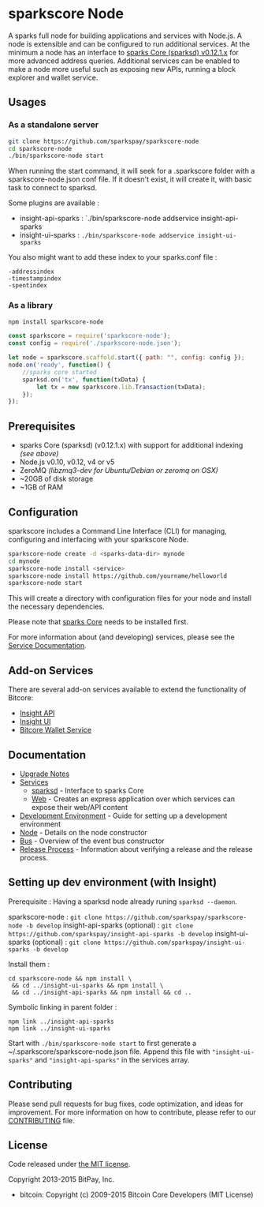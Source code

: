 sparkscore Node
============

A sparks full node for building applications and services with Node.js. A node is extensible and can be configured to run additional services. At the minimum a node has an interface to [sparks Core (sparksd) v0.12.1.x](https://github.com/sparkspay/sparks/tree/v0.12.1.x) for more advanced address queries. Additional services can be enabled to make a node more useful such as exposing new APIs, running a block explorer and wallet service.

## Usages

### As a standalone server

```bash
git clone https://github.com/sparkspay/sparkscore-node
cd sparkscore-node
./bin/sparkscore-node start
```

When running the start command, it will seek for a .sparkscore folder with a sparkscore-node.json conf file.
If it doesn't exist, it will create it, with basic task to connect to sparksd.

Some plugins are available :

- insight-api-sparks : `./bin/sparkscore-node addservice insight-api-sparks
- insight-ui-sparks : `./bin/sparkscore-node addservice insight-ui-sparks`

You also might want to add these index to your sparks.conf file :
```
-addressindex
-timestampindex
-spentindex
```

### As a library

```bash
npm install sparkscore-node
```

```javascript
const sparkscore = require('sparkscore-node');
const config = require('./sparkscore-node.json');

let node = sparkscore.scaffold.start({ path: "", config: config });
node.on('ready', function() {
    //sparks core started
    sparksd.on('tx', function(txData) {
        let tx = new sparkscore.lib.Transaction(txData);
    });
});
```

## Prerequisites

- sparks Core (sparksd) (v0.12.1.x) with support for additional indexing *(see above)*
- Node.js v0.10, v0.12, v4 or v5
- ZeroMQ *(libzmq3-dev for Ubuntu/Debian or zeromq on OSX)*
- ~20GB of disk storage
- ~1GB of RAM

## Configuration

sparkscore includes a Command Line Interface (CLI) for managing, configuring and interfacing with your sparkscore Node.

```bash
sparkscore-node create -d <sparks-data-dir> mynode
cd mynode
sparkscore-node install <service>
sparkscore-node install https://github.com/yourname/helloworld
sparkscore-node start
```

This will create a directory with configuration files for your node and install the necessary dependencies.

Please note that [sparks Core](https://github.com/sparkspay/sparks/tree/master) needs to be installed first.

For more information about (and developing) services, please see the [Service Documentation](docs/services.md).

## Add-on Services

There are several add-on services available to extend the functionality of Bitcore:

- [Insight API](https://github.com/sparkspay/insight-api-sparks/tree/master)
- [Insight UI](https://github.com/sparkspay/insight-ui-sparks/tree/master)
- [Bitcore Wallet Service](https://github.com/sparkspay/sparkscore-wallet-service/tree/master)

## Documentation

- [Upgrade Notes](docs/upgrade.md)
- [Services](docs/services.md)
  - [sparksd](docs/services/sparksd.md) - Interface to sparks Core
  - [Web](docs/services/web.md) - Creates an express application over which services can expose their web/API content
- [Development Environment](docs/development.md) - Guide for setting up a development environment
- [Node](docs/node.md) - Details on the node constructor
- [Bus](docs/bus.md) - Overview of the event bus constructor
- [Release Process](docs/release.md) - Information about verifying a release and the release process.


## Setting up dev environment (with Insight)

Prerequisite : Having a sparksd node already runing `sparksd --daemon`.

sparkscore-node : `git clone https://github.com/sparkspay/sparkscore-node -b develop`
insight-api-sparks (optional) : `git clone https://github.com/sparkspay/insight-api-sparks -b develop`
insight-ui-sparks (optional) : `git clone https://github.com/sparkspay/insight-ui-sparks -b develop`

Install them :
```
cd sparkscore-node && npm install \
 && cd ../insight-ui-sparks && npm install \
 && cd ../insight-api-sparks && npm install && cd ..
```

Symbolic linking in parent folder :
```
npm link ../insight-api-sparks
npm link ../insight-ui-sparks
```

Start with `./bin/sparkscore-node start` to first generate a ~/.sparkscore/sparkscore-node.json file.
Append this file with `"insight-ui-sparks"` and `"insight-api-sparks"` in the services array.

## Contributing

Please send pull requests for bug fixes, code optimization, and ideas for improvement. For more information on how to contribute, please refer to our [CONTRIBUTING](https://github.com/sparkspay/sparkscore/blob/master/CONTRIBUTING.md) file.

## License

Code released under [the MIT license](https://github.com/sparkspay/sparkscore-node/blob/master/LICENSE).

Copyright 2013-2015 BitPay, Inc.

- bitcoin: Copyright (c) 2009-2015 Bitcoin Core Developers (MIT License)
